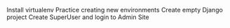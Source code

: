 Install virtualenv
Practice creating new environments
Create empty Django project 
Create SuperUser and login to Admin Site
